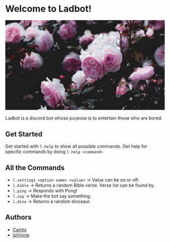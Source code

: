# Welcome to Ladbot!

![ladbot avatar](./Images/Avatar.jpg)

Ladbot is a discord bot whose purpose is to entertain those who are bored.

## Get Started 

Get started with `l.help` to show all possible commands. Get help for specific commands by doing `l.help <command>`

## All the Commands
 
* `l.settings <option name> <value>` → Value can be on or off.
* `l.bible` → Returns a random Bible verse. Verse list can be found by.
* `l.ping` → Responds with Pong!
* `l.say` → Make the bot say something.
* `l.dino` → Returns a random dinosaur.

## Authors

* [Camto](https://github.com/Camto)
* [jpVinnie](https://github.com/jpVinnie)
